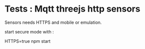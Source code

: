 # Tests : Mqtt threejs http sensors

Sensors needs HTTPS and mobile or emulation.

start secure mode with :

HTTPS=true npm start
